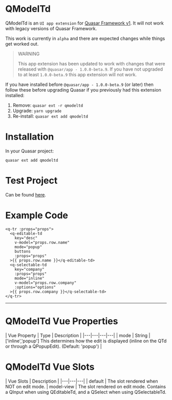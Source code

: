QModelTd
===

QModelTd is an `UI app extension` for [Quasar Framework v1](https://v1.quasar-framework.org/). It will not work with legacy versions of Quasar Framework.

This work is currently in `alpha` and there are expected changes while things get worked out.

> WARNING
>
> This app extension has been updated to work with changes that were released with `@quasar/app - 1.0.0-beta.9`. If you have not upgraded to at least `1.0.0-beta.9` this app extension will not work.

If you have installed before `@quasar/app - 1.0.0-beta.9` (or later) then follow these before upgrading Quasar if you previously had this extension installed:

1) Remove: `quasar ext -r qmodeltd`
2) Upgrade: `yarn upgrade`
3) Re-install: `quasar ext add qmodeltd`

# Installation
In your Quasar project:
```
quasar ext add qmodeltd
```

# Test Project
Can be found [here](https://github.com/lucasfernog/quasar-app-extension-qmodeltd-test).

# Example Code
```
<q-tr :props="props">
  <q-editable-td
    key="desc"
    v-model="props.row.name"
    mode="popup"
    buttons
    :props="props"
  >{{ props.row.name }}</q-editable-td>
  <q-selectable-td
    key="company"
    :props="props"
    mode="inline"
    v-model="props.row.company"
    :options="options"
  >{{ props.row.company }}</q-selectable-td>
</q-tr>
```

---

# QModelTd Vue Properties
| Vue&nbsp;Property | Type | Description |
|---|---|---|---|
| mode | String | ['inline','popup'] This determines how the edit is displayed (inline on the QTd or through a QPopupEdit). (Default: 'popup') |

# QModelTd Vue Slots

| Vue&nbsp;Slots | Description |
|---|---|---|
| default | The slot rendered when NOT on edit mode.
| model-view | The slot rendered on edit mode. Contains a QInput when using QEditableTd, and a QSelect when using QSelectableTd.
